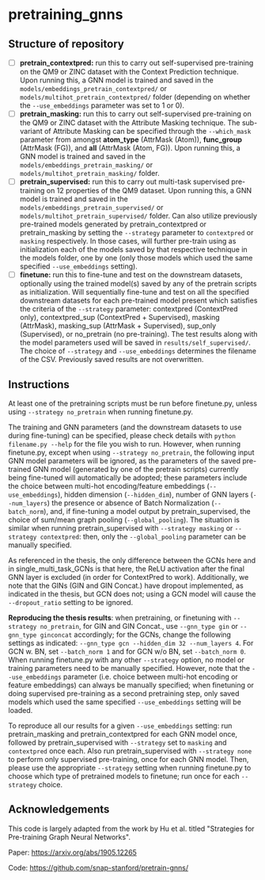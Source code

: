 # pretraining_gnns

## Structure of repository

- [ ] **pretrain_contextpred:** run this to carry out self-supervised pre-training on the QM9 or ZINC dataset with the Context Prediction technique. Upon running this, a GNN model is trained and saved in the `models/embeddings_pretrain_contextpred/` or `models/multihot_pretrain_contextpred/` folder (depending on whether the `--use_embeddings` parameter was set to 1 or 0).
- [ ] **pretrain_masking:** run this to carry out self-supervised pre-training on the QM9 or ZINC dataset with the Attribute Masking technique. The sub-variant of Attribute Masking can be specified through the `--which_mask` parameter from amongst **atom_type** (AttrMask (Atom)), **func_group** (AttrMask (FG)), and **all** (AttrMask (Atom, FG)). Upon running this, a GNN model is trained and saved in the `models/embeddings_pretrain_masking/` or `models/multihot_pretrain_masking/` folder.
- [ ] **pretrain_supervised:** run this to carry out multi-task supervised pre-training on 12 properties of the QM9 dataset.  Upon running this, a GNN model is trained and saved in the `models/embeddings_pretrain_supervised/` or `models/multihot_pretrain_supervised/` folder. Can also utilize previously pre-trained models generated by pretrain_contextpred or pretrain_masking by setting the `--strategy` parameter to `contextpred` or `masking` respectively. In those cases, will further pre-train using as initialization each of the models saved by that respective technique in the models folder, one by one (only those models which used the same specified `--use_embeddings` setting).
- [ ] **finetune:** run this to fine-tune and test on the downstream datasets, optionally using the trained model(s) saved by any of the pretrain scripts as initialization. Will sequentially fine-tune and test on all the specified downstream datasets for each pre-trained model present which satisfies the criteria of the `--strategy` parameter: contextpred (ContextPred only), contextpred_sup (ContextPred + Supervised), masking (AttrMask), masking_sup (AttrMask + Supervised), sup_only (Supervised), or no_pretrain (no pre-training). The test results along with the model parameters used will be saved in `results/self_supervised/`. The choice of `--strategy` and `--use_embeddings` determines the filename of the CSV. Previously saved results are not overwritten.

## Instructions

At least one of the pretraining scripts must be run before finetune.py, unless using `--strategy no_pretrain` when running finetune.py.

The training and GNN parameters (and the downstream datasets to use during fine-tuning) can be specified, please check details with `python filename.py --help` for the file you wish to run. However, when running finetune.py, except when using `--strategy no_pretrain`, the following input GNN model parameters will be ignored, as the parameters of the saved pre-trained GNN model (generated by one of the pretrain scripts) currently being fine-tuned will automatically be adopted; these parameters include the choice between multi-hot encoding/feature embeddings (`--use_embeddings`), hidden dimension (`--hidden_dim`), number of GNN layers (`--num_layers`) the presence or absence of Batch Normalization (`--batch_norm`), and, if fine-tuning a model output by pretrain_supervised, the choice of sum/mean graph pooling (`--global_pooling`). The situation is similar when running pretrain_supervised with `--strategy masking` or `--strategy contextpred`: then, only the `--global_pooling` parameter can be manually specified.

As referenced in the thesis, the only difference between the GCNs here and in single_multi_task_GCNs is that here, the ReLU activation after the final GNN layer is excluded (in order for ContextPred to work). Additionally, we note that the GINs (GIN and GIN Concat.) have dropout implemented, as indicated in the thesis, but GCN does not; using a GCN model will cause the `--dropout_ratio` setting to be ignored.

**Reproducing the thesis results**: when pretraining, or finetuning with `--strategy no_pretrain`, for GIN and GIN Concat., use `--gnn_type gin` or `--gnn_type ginconcat` accordingly; for the GCNs, change the following settings as indicated: `--gnn_type gcn --hidden_dim 32 --num_layers 4`. For GCN w. BN, set `--batch_norm 1` and for GCN w/o BN, set `--batch_norm 0`. When running finetune.py with any other `--strategy` option, no model or training parameters need to be manually specified. However, note that the `--use_embeddings` parameter (i.e. choice between multi-hot encoding or feature embeddings) can always be manually specified; when finetuning or doing supervised pre-training as a second pretraining step, only saved models which used the same specified `--use_embeddings` setting will be loaded.

To reproduce all our results for a given `--use_embeddings` setting: run pretrain_masking and pretrain_contextpred for each GNN model once, followed by pretrain_supervised with `--strategy` set to `masking` and `contextpred` once each. Also run pretrain_supervised with `--strategy none` to perform only supervised pre-training, once for each GNN model. Then, please use the appropriate `--strategy` setting when running finetune.py to choose which type of pretrained models to finetune; run once for each `--strategy` choice.

## Acknowledgements

This code is largely adapted from the work by Hu et al. titled "Strategies for Pre-training Graph Neural Networks".

Paper: https://arxiv.org/abs/1905.12265

Code: https://github.com/snap-stanford/pretrain-gnns/

